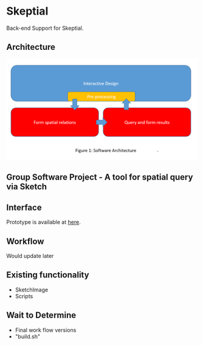 # Skeptial

Back-end Support for Skeptial.

## Architecture

![Architecture](https://github.com/Shiangjun/Skeptial/blob/master/doc/img/arch-skeptial.png)

## Group Software Project - A tool for spatial query via Sketch

## Interface

  Prototype is available at [here](https://xd.adobe.com/view/27852602-427d-4763-6a24-3295f9d84f53-51b4/?fullscreen).
  
## Workflow

  Would update later
  
## Existing functionality

  - SketchImage
  - Scripts
  
## Wait to Determine

  - Final work flow versions
  - "build.sh"
